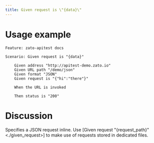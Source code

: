 ```yaml
---
title: Given request is \"{data}\"
---
```


Usage example
=============

    Feature: zato-apitest docs

    Scenario: Given request is "{data}"

        Given address "http://apitest-demo.zato.io"
        Given URL path "/demo/json"
        Given format "JSON"
        Given request is "{"hi":"there"}"

        When the URL is invoked

        Then status is "200"

Discussion
==========

Specifies a JSON request inline. Use
[Given request \"{request_path}\" \<./given_request\>]
to make use of requests stored in dedicated
files.
